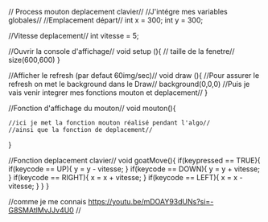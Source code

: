 // Process mouton deplacement clavier//
//J'intégre mes variables globales//
//Emplacement départ//
int x = 300;
int y = 300;

//Vitesse deplacement//
int vitesse = 5;

//Ouvrir la console d'affichage//
void setup (){
    // taille de la fenetre//
    size(600,600)
}

//Afficher le refresh (par defaut 60img/sec)//
void draw (){
    //Pour assurer le refresh on met le background dans le Draw//
    background(0,0,0)
      //Puis je vais venir integrer mes fonctions mouton et deplacement//
}

//Fonction d'affichage du mouton//
void mouton(){

    //ici je met la fonction mouton réalisé pendant l'algo//
    //ainsi que la fonction de deplacement//
  

}

//Fonction deplacement clavier//
void goatMove(){
    if(keypressed == TRUE){
        if(keycode == UP){
            y = y - vitesse;
        }
        if(keycode == DOWN){
            y = y + vitesse;
        }
        if(keycode == RIGHT){
            x = x + vitesse;
        }
        if(keycode == LEFT){
            x = x - vitesse;
        }
    }
}

//comme je me connais https://youtu.be/mDOAY93dUNs?si=-G8SMAtlMvJJv4U0 //